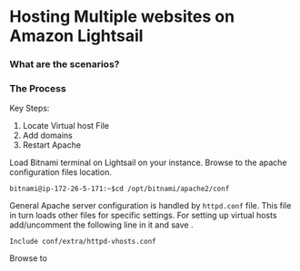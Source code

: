 # Hosting Multiple websites on Amazon Lightsail

### What are the scenarios?

### The Process
Key Steps:
1. Locate Virtual host File
2. Add domains
3. Restart Apache

Load Bitnami terminal on Lightsail on your instance. Browse to the apache configuration files location.
```
bitnami@ip-172-26-5-171:~$cd /opt/bitnami/apache2/conf
```
General Apache server configuration is handled by ```httpd.conf``` file. This file in turn loads other files for specific  settings. For setting up virtual hosts add/uncomment the following line in it and save .
```
Include conf/extra/httpd-vhosts.conf
```
Browse to 



<!--stackedit_data:
eyJoaXN0b3J5IjpbLTIxMzM4ODExMDEsMTYzMzIzODAzOSw2NT
IwODk4OV19
-->
